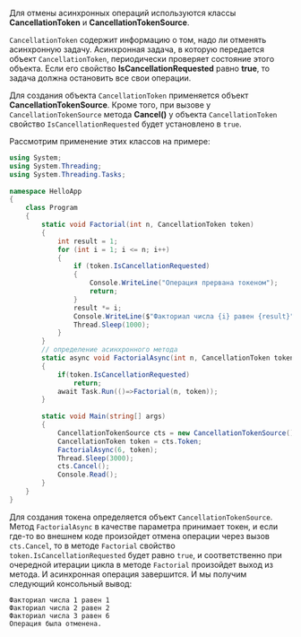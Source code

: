 Для отмены асинхронных операций используются классы **CancellationToken** и **CancellationTokenSource**.

`CancellationToken` содержит информацию о том, надо ли отменять асинхронную задачу. Асинхронная задача, в которую передается объект `CancellationToken`, периодически проверяет состояние этого объекта. Если его свойство **IsCancellationRequested** равно **true**, то задача должна остановить все свои операции.

Для создания объекта `CancellationToken` применяется объект **CancellationTokenSource**. Кроме того, при вызове у `CancellationTokenSource` метода **Cancel()** у объекта `CancellationToken` свойство `IsCancellationRequested` будет установлено в `true`.

Рассмотрим применение этих классов на примере:

```c#
using System;
using System.Threading;
using System.Threading.Tasks;
 
namespace HelloApp
{
    class Program
    {
        static void Factorial(int n, CancellationToken token)
        {
            int result = 1;
            for (int i = 1; i <= n; i++)
            {
                if (token.IsCancellationRequested)
                {
                    Console.WriteLine("Операция прервана токеном");
                    return;
                }
                result *= i;
                Console.WriteLine($"Факториал числа {i} равен {result}");
                Thread.Sleep(1000);
            }
        }
        // определение асинхронного метода
        static async void FactorialAsync(int n, CancellationToken token)
        {
            if(token.IsCancellationRequested)
                return;
            await Task.Run(()=>Factorial(n, token));
        }
 
        static void Main(string[] args)
        {
            CancellationTokenSource cts = new CancellationTokenSource();
            CancellationToken token = cts.Token;
            FactorialAsync(6, token);
            Thread.Sleep(3000);
            cts.Cancel();
            Console.Read();
        }
    }
}
```

Для создания токена определяется объект `CancellationTokenSource`. Метод `FactorialAsync` в качестве параметра принимает токен, и если где-то во внешнем коде произойдет отмена операции через вызов `cts.Cancel`, то в методе `Factorial` свойство `token.IsCancellationRequested` будет равно `true`, и соответственно при очередной итерации цикла в методе `Factorial` произойдет выход из метода. И асинхронная операция завершится. И мы получим следующий консольный вывод:

```text
Факториал числа 1 равен 1
Факториал числа 2 равен 2
Факториал числа 3 равен 6
Операция была отменена.
```